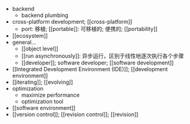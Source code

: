 - backend
    - backend plumbing
- cross-platform development; [[cross-platform]]
    - port: 移植; [[portable]]: 可移植的; 便携的; [[portability]]
- [[ecosystem]]
- general...
    - [[object level]]
    - [[run asynchronously]]: 异步运行，区别于线性地逐次执行各个步骤
    - [[developer]]; software developer; [[software development]]
- [[Integrated Development Environment (IDE)]]; [[development environment]]
- [[iterating]]; [[evolving]]
- optimization
    - maximize performance
    - optimization tool
- [[software environment]]
- [[version control]]; [[revision control]]; [[revision]]
